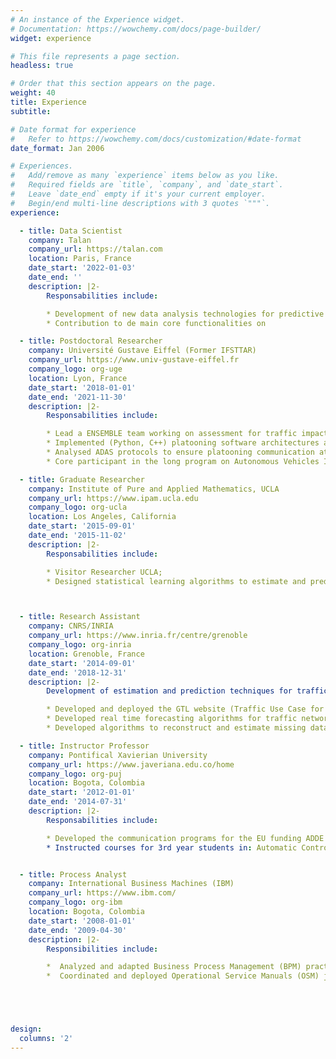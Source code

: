 ```yaml
---
# An instance of the Experience widget.
# Documentation: https://wowchemy.com/docs/page-builder/
widget: experience

# This file represents a page section.
headless: true

# Order that this section appears on the page.
weight: 40
title: Experience
subtitle:

# Date format for experience
#   Refer to https://wowchemy.com/docs/customization/#date-format
date_format: Jan 2006

# Experiences.
#   Add/remove as many `experience` items below as you like.
#   Required fields are `title`, `company`, and `date_start`.
#   Leave `date_end` empty if it's your current employer.
#   Begin/end multi-line descriptions with 3 quotes `"""`.
experience:

  - title: Data Scientist
    company: Talan
    company_url: https://talan.com
    location: Paris, France
    date_start: '2022-01-03'
    date_end: ''
    description: |2-
        Responsabilities include:

        * Development of new data analysis technologies for predictive maintenance for the RATP Group
        * Contribution to de main core functionalities on

  - title: Postdoctoral Researcher
    company: Université Gustave Eiffel (Former IFSTTAR)
    company_url: https://www.univ-gustave-eiffel.fr
    company_logo: org-uge
    location: Lyon, France
    date_start: '2018-01-01'
    date_end: '2021-11-30'
    description: |2-
        Responsabilities include:

        * Lead a ENSEMBLE team working on assessment for traffic impact of automated vehicle technologies
        * Implemented (Python, C++) platooning software architectures and interfaces for traffic simulators;
        * Analysed ADAS protocols to ensure platooning communication at simulation level;
        * Core participant in the long program on Autonomous Vehicles IPAM UCLA

  - title: Graduate Researcher
    company: Institute of Pure and Applied Mathematics, UCLA
    company_url: https://www.ipam.ucla.edu
    company_logo: org-ucla
    location: Los Angeles, California
    date_start: '2015-09-01'
    date_end: '2015-11-02'
    description: |2-
        Responsabilities include:

        * Visitor Researcher UCLA;
        * Designed statistical learning algorithms to estimate and predict travel time in traffic networks.



  - title: Research Assistant
    company: CNRS/INRIA
    company_url: https://www.inria.fr/centre/grenoble
    company_logo: org-inria
    location: Grenoble, France
    date_start: '2014-09-01'
    date_end: '2018-12-31'
    description: |2-
        Development of estimation and prediction techniques for traffic systems:

        * Developed and deployed the GTL website (Traffic Use Case for the SPEEDD project);
        * Developed real time forecasting algorithms for traffic networks;
        * Developed algorithms to reconstruct and estimate missing data.

  - title: Instructor Professor
    company: Pontifical Xavierian University
    company_url: https://www.javeriana.edu.co/home
    company_logo: org-puj
    location: Bogota, Colombia
    date_start: '2012-01-01'
    date_end: '2014-07-31'
    description: |2-
        Responsabilities include:

        * Developed the communication programs for the EU funding ADDE SALEM;
        * Instructed courses for 3rd year students in: Automatic Control and Dynamical Systems.


  - title: Process Analyst
    company: International Business Machines (IBM)
    company_url: https://www.ibm.com/
    company_logo: org-ibm
    location: Bogota, Colombia
    date_start: '2008-01-01'
    date_end: '2009-04-30'
    description: |2-
        Responsibilities include:

        *  Analyzed and adapted Business Process Management (BPM) practices IT for SO contracts;
        *  Coordinated and deployed Operational Service Manuals (OSM) jointly with IT management for 3 main clients.





design:
  columns: '2'
---
```

